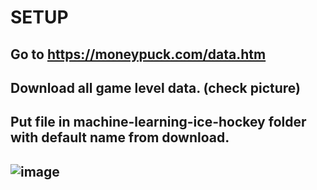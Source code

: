 # SETUP
## Go to https://moneypuck.com/data.htm
## Download all game level data. (check picture)
## Put file in machine-learning-ice-hockey folder with default name from download.
## ![image](https://github.com/user-attachments/assets/8e04159d-19ba-4a51-bfdf-70cc73da979b)


